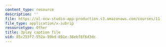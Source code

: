 ```yaml
---
content_type: resource
description: ''
file: https://ol-ocw-studio-app-production.s3.amazonaws.com/courses/11-601-introduction-to-environmental-policy-and-planning-fall-2016/85c253f7552a59bd891e38ebf8f6d3dc_ZNTBAKAT_WQ.vtt
file_type: application/x-subrip
resourcetype: Other
title: 3play caption file
uid: 85c253f7-552a-59bd-891e-38ebf8f6d3dc
---
```

